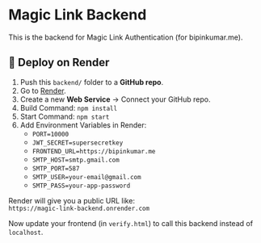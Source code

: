 # Magic Link Backend

This is the backend for Magic Link Authentication (for bipinkumar.me).

## 🚀 Deploy on Render

1. Push this `backend/` folder to a **GitHub repo**.
2. Go to [Render](https://render.com/).
3. Create a new **Web Service** → Connect your GitHub repo.
4. Build Command: `npm install`
5. Start Command: `npm start`
6. Add Environment Variables in Render:
   - `PORT=10000`
   - `JWT_SECRET=supersecretkey`
   - `FRONTEND_URL=https://bipinkumar.me`
   - `SMTP_HOST=smtp.gmail.com`
   - `SMTP_PORT=587`
   - `SMTP_USER=your-email@gmail.com`
   - `SMTP_PASS=your-app-password`

Render will give you a public URL like:  
`https://magic-link-backend.onrender.com`

Now update your frontend (in `verify.html`) to call this backend instead of `localhost`.
